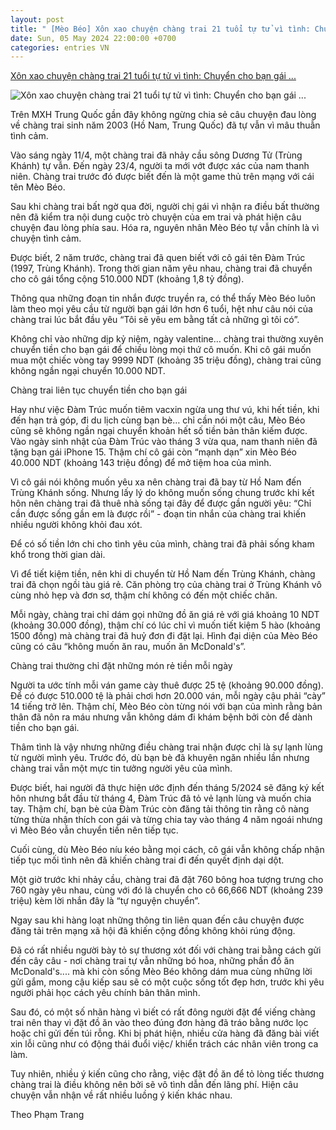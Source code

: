```yaml
---
layout: post
title: " [Mèo Béo] Xôn xao chuyện chàng trai 21 tuổi tự tử vì tình: Chuyển cho bạn gái ..."
date: Sun, 05 May 2024 22:00:00 +0700
categories: entries VN
---
```

[Xôn xao chuyện chàng trai 21 tuổi tự tử vì tình: Chuyển cho bạn gái ...](https://cafebiz.vn/xon-xao-chuyen-chang-trai-21-tuoi-tu-tu-vi-tinh-chuyen-cho-ban-gai-18-ty-trong-2-nam-chi-an-30k-moi-bua-benh-khong-dam-kham-176240505185156223.chn)

![Xôn xao chuyện chàng trai 21 tuổi tự tử vì tình: Chuyển cho bạn gái ...](https://cafebiz.cafebizcdn.vn/zoom/600_315/162123310254002176/2024/5/5/avatar1714909868108-17149098683151174459152.jpg)

Trên MXH Trung Quốc gần đây không ngừng chia sẻ câu chuyện đau lòng về chàng trai sinh năm 2003 (Hồ Nam, Trung Quốc) đã tự vẫn vì mâu thuẫn tình cảm.

Vào sáng ngày 11/4, một chàng trai đã nhảy cầu sông Dương Tử (Trùng Khánh) tự vẫn. Đến ngày 23/4, người ta mới vớt được xác của nam thanh niên. Chàng trai trước đó được biết đến là một game thủ trên mạng với cái tên Mèo Béo.

Sau khi chàng trai bất ngờ qua đời, người chị gái vì nhận ra điều bất thường nên đã kiểm tra nội dung cuộc trò chuyện của em trai và phát hiện câu chuyện đau lòng phía sau. Hóa ra, nguyên nhân Mèo Béo tự vẫn chính là vì chuyện tình cảm.

Được biết, 2 năm trước, chàng trai đã quen biết với cô gái tên Đàm Trúc (1997, Trùng Khánh). Trong thời gian năm yêu nhau, chàng trai đã chuyển cho cô gái tổng cộng 510.000 NDT (khoảng 1,8 tỷ đồng).

Thông qua những đoạn tin nhắn được truyền ra, có thể thấy Mèo Béo luôn làm theo mọi yêu cầu từ người bạn gái lớn hơn 6 tuổi, hệt như câu nói của chàng trai lúc bắt đầu yêu “Tôi sẽ yêu em bằng tất cả những gì tôi có”.

Không chỉ vào những dịp kỷ niệm, ngày valentine… chàng trai thường xuyên chuyển tiền cho bạn gái để chiều lòng mọi thứ cô muốn. Khi cô gái muốn mua một chiếc vòng tay 9999 NDT (khoảng 35 triệu đồng), chàng trai cũng không ngần ngại chuyển 10.000 NDT.

Chàng trai liên tục chuyển tiền cho bạn gái

Hay như việc Đàm Trúc muốn tiêm vacxin ngừa ung thư vú, khi hết tiền, khi đến hạn trả góp, đi du lịch cùng bạn bè… chỉ cần nói một câu, Mèo Béo cũng sẽ không ngần ngại chuyển khoản hết số tiền bản thân kiếm được. Vào ngày sinh nhật của Đàm Trúc vào tháng 3 vừa qua, nam thanh niên đã tặng bạn gái iPhone 15. Thậm chí cô gái còn “mạnh dạn” xin Mèo Béo 40.000 NDT (khoảng 143 triệu đồng) để mở tiệm hoa của mình.

Vì cô gái nói không muốn yêu xa nên chàng trai đã bay từ Hồ Nam đến Trùng Khánh sống. Nhưng lấy lý do không muốn sống chung trước khi kết hôn nên chàng trai đã thuê nhà sống tại đây để được gần người yêu: “Chỉ cần được sống gần em là được rồi” - đoạn tin nhắn của chàng trai khiến nhiều người không khỏi đau xót.

Để có số tiền lớn chi cho tình yêu của mình, chàng trai đã phải sống kham khổ trong thời gian dài.

Vì để tiết kiệm tiền, nên khi di chuyển từ Hồ Nam đến Trùng Khánh, chàng trai đã chọn ngồi tàu giá rẻ. Căn phòng trọ của chàng trai ở Trùng Khánh vô cùng nhỏ hẹp và đơn sơ, thậm chí không có đến một chiếc chăn.

Mỗi ngày, chàng trai chỉ dám gọi những đồ ăn giá rẻ với giá khoảng 10 NDT (khoảng 30.000 đồng), thậm chí có lúc chỉ vì muốn tiết kiệm 5 hào (khoảng 1500 đồng) mà chàng trai đã huỷ đơn đi đặt lại. Hình đại diện của Mèo Béo cũng có câu “không muốn ăn rau, muốn ăn McDonald's”.

Chàng trai thường chỉ đặt những món rẻ tiền mỗi ngày

Người ta ước tính mỗi ván game cày thuê được 25 tệ (khoảng 90.000 đồng). Để có được 510.000 tệ là phải chơi hơn 20.000 ván, mỗi ngày cậu phải “cày” 14 tiếng trở lên. Thậm chí, Mèo Béo còn từng nói với bạn của mình rằng bản thân đã nôn ra máu nhưng vẫn không dám đi khám bệnh bởi còn để dành tiền cho bạn gái.

Thâm tình là vậy nhưng những điều chàng trai nhận được chỉ là sự lạnh lùng từ người mình yêu. Trước đó, dù bạn bè đã khuyên ngăn nhiều lần nhưng chàng trai vẫn một mực tin tưởng người yêu của mình.

Được biết, hai người đã thực hiện ước định đến tháng 5/2024 sẽ đăng ký kết hôn nhưng bắt đầu từ tháng 4, Đàm Trúc đã tỏ vẻ lạnh lùng và muốn chia tay. Thậm chí, bạn bè của Đàm Trúc còn đăng tải thông tin rằng cô nàng từng thừa nhận thích con gái và từng chia tay vào tháng 4 năm ngoái nhưng vì Mèo Béo vẫn chuyển tiền nên tiếp tục.

Cuối cùng, dù Mèo Béo níu kéo bằng mọi cách, cô gái vẫn không chấp nhận tiếp tục mối tình nên đã khiến chàng trai đi đến quyết định dại dột.

Một giờ trước khi nhảy cầu, chàng trai đã đặt 760 bông hoa tượng trưng cho 760 ngày yêu nhau, cùng với đó là chuyển cho cô 66,666 NDT (khoảng 239 triệu) kèm lời nhắn đây là “tự nguyện chuyển”.

Ngay sau khi hàng loạt những thông tin liên quan đến câu chuyện được đăng tải trên mạng xã hội đã khiến cộng đồng không khỏi rúng động.

Đã có rất nhiều người bày tỏ sự thương xót đối với chàng trai bằng cách gửi đến cây câu - nơi chàng trai tự vẫn những bó hoa, những phần đồ ăn McDonald's.... mà khi còn sống Mèo Béo không dám mua cùng những lời gửi gắm, mong cậu kiếp sau sẽ có một cuộc sống tốt đẹp hơn, trước khi yêu người phải học cách yêu chính bản thân mình.

Sau đó, có một số nhãn hàng vì biết có rất đông người đặt để viếng chàng trai nên thay vì đặt đồ ăn vào theo đúng đơn hàng đã tráo bằng nước lọc hoặc chỉ gửi đến túi rỗng. Khi bị phát hiện, nhiều cửa hàng đã đăng bài viết xin lỗi cũng như có động thái đuổi việc/ khiển trách các nhân viên trong ca làm.

Tuy nhiên, nhiều ý kiến cũng cho rằng, việc đặt đồ ăn để tỏ lòng tiếc thương chàng trai là điều không nên bởi sẽ vô tình dẫn đến lãng phí. Hiện câu chuyện vẫn nhận về rất nhiều luồng ý kiến khác nhau.

Theo Phạm Trang

